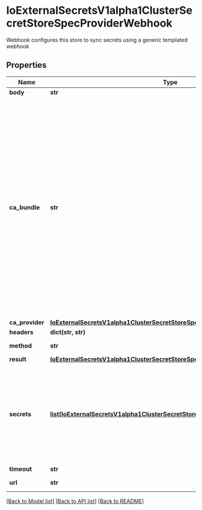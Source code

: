 # IoExternalSecretsV1alpha1ClusterSecretStoreSpecProviderWebhook

Webhook configures this store to sync secrets using a generic templated webhook
## Properties
Name | Type | Description | Notes
------------ | ------------- | ------------- | -------------
**body** | **str** | Body | [optional] 
**ca_bundle** | **str** | PEM encoded CA bundle used to validate webhook server certificate. Only used if the Server URL is using HTTPS protocol. This parameter is ignored for plain HTTP protocol connection. If not set the system root certificates are used to validate the TLS connection. | [optional] 
**ca_provider** | [**IoExternalSecretsV1alpha1ClusterSecretStoreSpecProviderWebhookCaProvider**](IoExternalSecretsV1alpha1ClusterSecretStoreSpecProviderWebhookCaProvider.md) |  | [optional] 
**headers** | **dict(str, str)** | Headers | [optional] 
**method** | **str** | Webhook Method | [optional] 
**result** | [**IoExternalSecretsV1alpha1ClusterSecretStoreSpecProviderWebhookResult**](IoExternalSecretsV1alpha1ClusterSecretStoreSpecProviderWebhookResult.md) |  | 
**secrets** | [**list[IoExternalSecretsV1alpha1ClusterSecretStoreSpecProviderWebhookSecrets]**](IoExternalSecretsV1alpha1ClusterSecretStoreSpecProviderWebhookSecrets.md) | Secrets to fill in templates These secrets will be passed to the templating function as key value pairs under the given name | [optional] 
**timeout** | **str** | Timeout | [optional] 
**url** | **str** | Webhook url to call | 

[[Back to Model list]](../README.md#documentation-for-models) [[Back to API list]](../README.md#documentation-for-api-endpoints) [[Back to README]](../README.md)



